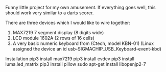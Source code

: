 Funny little project for my own amusement.
If everything goes well, this should work very similar to a darts scorer.

There are three devices which I would like to wire together:

1. MAX7219 7 segment display (8 digits wide)
2. LCD module 1602A (2 rows of 16 cells)
3. A very basic numeric keyboard from (Ctech, model KBN-01)
   (Linux assigned the device an id usb-SIGMACHIP_USB_Keyboard-event-kbd)

Installation
pip3 install max7219
pip3 install evdev
pip3 install luma.led_matrix
pip3 install pillow
sudo apt-get install libopenjp2-7
